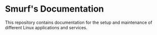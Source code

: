 # Smurf's Documentation

This repository contains documentation for the setup and maintenance of different Linux applications and services.
